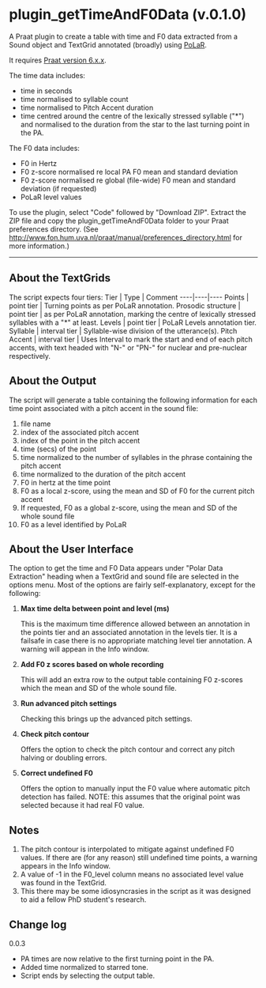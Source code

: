 # plugin_getTimeAndF0Data (v.0.1.0)
A Praat plugin to create a table with time and F0 data extracted from a Sound object and TextGrid annotated (broadly) using [PoLaR](https://www.polarlabels.com/).

It requires [Praat version 6.x.x](http://www.fon.hum.uva.nl/praat/).

The time data includes:

* time in seconds
* time normalised to syllable count
* time normalised to Pitch Accent duration
* time centred around the centre of the lexically stressed syllable ("*") and normalised to the duration from the star to the last turning point in the PA.

The F0 data includes:

* F0 in Hertz
* F0 z-score normalised re local PA F0 mean and standard deviation
* F0 z-score normalised re global (file-wide) F0 mean and standard deviation (if requested)
* PoLaR level values

To use the plugin, select "Code" followed by "Download ZIP".
Extract the ZIP file and copy the plugin_getTimeAndF0Data folder to your Praat preferences directory. (See http://www.fon.hum.uva.nl/praat/manual/preferences_directory.html for more information.)

----------------
## About the TextGrids
The script expects four tiers:
Tier | Type | Comment
----|----|----
Points | point tier | Turning points as per PoLaR annotation.
Prosodic structure | point tier | as per PoLaR annotation, marking the centre of lexically stressed syllables with a "*" at least.
Levels | point tier | PoLaR Levels annotation tier.
Syllable | interval tier | Syllable-wise division of the utterance(s).
Pitch Accent | interval tier | Uses Interval to mark the start and end of each pitch accents, with text headed with "N-" or "PN-" for nuclear and pre-nuclear respectively.

## About the Output
The script will generate a table containing the following information for
each time point associated with a pitch accent in the sound file:

1. file name
2. index of the associated pitch accent
3. index of the point in the pitch accent
4. time (secs) of the point
5. time normalized to the number of syllables in the phrase containing the pitch accent
6. time normalized to the duration of the pitch accent
7. F0 in hertz at the time point
8. F0 as a local z-score, using the mean and SD of F0 for the current pitch accent
9. If requested, F0 as a global z-score, using the mean and SD of the whole sound file
10. F0 as a level identified by PoLaR

## About the User Interface

The option to get the time and F0 Data appears under "Polar Data Extraction" heading when a TextGrid and sound file are selected in the options menu. Most of the options are fairly self-explanatory, except for the following:

1. **Max time delta between point and level (ms)**

    This is the maximum time difference allowed between an annotation in the points tier and an associated annotation in the levels tier. It is a failsafe in case there is no appropriate matching level tier annotation. A warning will appean in the Info window.

2. **Add F0 z scores based on whole recording**

    This will add an extra row to the output table containing F0 z-scores which the mean and SD of the whole sound file.

3. **Run advanced pitch settings**

    Checking this brings up the advanced pitch settings.

4. **Check pitch contour**

    Offers the option to check the pitch contour and correct any pitch halving or doubling errors.
    
5. **Correct undefined F0**

    Offers the option to manually input the F0 value where automatic pitch detection has failed.
    NOTE: this assumes that the original point was selected because it had real F0 value.

## Notes
1. The pitch contour is interpolated to mitigate against undefined F0 values. If there are (for any reason) still undefined time points, a warning appears in the Info window.
2. A value of -1 in the F0_level column means no associated level value was found in the TextGrid.
3. This there may be some idiosyncrasies in the script as it was designed to aid a fellow PhD student's research.

## Change log
0.0.3
* PA times are now relative to the first turning point in the PA.
* Added time normalized to starred tone.
* Script ends by selecting the output table.
